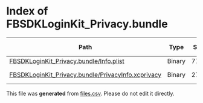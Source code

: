# Index of FBSDKLoginKit_Privacy.bundle

| Path | Type | Size | Format | Language | DiE Info | Notes | Hash |
| --- | --- | --- | --- | --- | --- | --- | --- |
| [FBSDKLoginKit_Privacy.bundle/Info.plist](./FBSDKLoginKit_Privacy.bundle/Info.plist) | Binary | 775 |  |  |  |  | 452233bc624c0eec0862068334c4e9d1e6f5213b8fb0ebce5baadc568c45b077 |
| [FBSDKLoginKit_Privacy.bundle/PrivacyInfo.xcprivacy](./FBSDKLoginKit_Privacy.bundle/PrivacyInfo.xcprivacy) | Binary | 2716 | plain text[LF] | XML(1.0) |  |  | 25fe95ff5e8fba4fd51ee97f56fcac3ee770631188a2e8a1b177b83dc3e2bb32 |


This file was **generated** from [files.csv](../../../../../../../../../files.csv). Please do not edit it directly.
